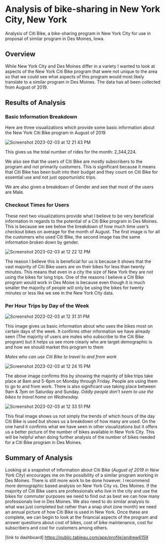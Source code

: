 # Analysis of bike-sharing in New York City, New York

Analysis of Citi Bike, a bike-sharing program in New York City for use in proposal of similar program in Des Moines, Iowa. 

## Overview

While New York City and Des Moines differ in a variety I wanted to look at aspects of the New York Citi Bike program that were not unique to the area so that we could see what aspects of this program would most likely translate to a similar program in Des Moines. The data has all been collected from August of 2019.

## Results of Analysis

### Basic Information Breakdown

Here are three visualizations which provide some basic information about the New York Citi Bike program in August of 2019

![Screenshot 2023-02-03 at 12 21 43 PM](https://user-images.githubusercontent.com/115502048/216667756-6bebf145-c985-4b1a-87c5-c647b9765622.png)

This gives us the total number of rides for the month: 2,344,224.

We also see that the users of Citi Bike are mostly subscribers to the program and not primarily customers. This is significant because it means that Citi Bike has been built into their budget and they count on Citi Bike for essential use and not just opportunistic trips. 

We are also given a breakdown of Gender and see that most of the users are Male.

### Checkout Times for Users 

These next two visualizations provide what I believe to be very beneficial information in regards to the potential of a Citi Bike program in Des Moines. This is because we see below the breakdown of how much time user’s checkout bikes on average for the month of August. The first image is for all the customers who used Citi Bike, the second image has the same information broken down by gender.

![Screenshot 2023-02-03 at 12 22 12 PM](https://user-images.githubusercontent.com/115502048/216667879-55f3300f-53ac-4f5b-b652-7f358ac5bc1b.png)

The reason I believe this is beneficial for us is because it shows that the vast majority of Citi Bike users are on their bikes for less than twenty minutes. This means that even in a city the size of New York they are not using the bikes for long trips. One of the reasons I believe a Citi Bike program would work in Des Moise is because even though it is much smaller the majority of people will only be using the bikes for twenty minutes or less like we see in the New York City data.

### Per Hour Trips by Day of the Week

![Screenshot 2023-02-03 at 12 31 31 PM](https://user-images.githubusercontent.com/115502048/216669137-523ca740-106c-471c-86fc-263bbbd93412.png)

This image gives us basic information about who uses the bikes most on certain days of the week. It confirms other information we have already seen (The majority of users are males who subscribe to the Citi Bike program) but it helps us see more clearly who are target demographic is and how we should market this program to them 

_Males who can use Citi Bike to travel to and from work_

![Screenshot 2023-02-03 at 12 24 15 PM](https://user-images.githubusercontent.com/115502048/216669179-69301050-195a-45e1-9c62-ced15485a3a6.png)

The above image confirms this by showing the majority of bike trips take place at 8am and 5-6pm on Monday through Friday. People are using them to go to and from work. There is also significant use taking place between 9am & 7pm on Saturday and Sunday. _Oddly people don’t seem to use the bikes to travel home on Wednesday._

![Screenshot 2023-02-03 at 12 33 51 PM](https://user-images.githubusercontent.com/115502048/216669431-548a460d-8f61-460b-8481-0d3b5d81a1b1.png)

This final image shows us not simply the trends of which hours of the day Citi Bike is used but shows us a breakdown of how many are used. On the one hand it confirms what we have seen in other visualizations but it offers us a better picture of the number of bikes available in New York City. This will be helpful when doing further analysis of the number of bikes needed for a Citi Bike program in Des Moines.

## Summary of Analysis

Looking at a snapshot of information about Citi Bike (_August of 2019 in New York City_) encourages me on the possibility of a similar program working in Des Moines. There is still more work to be done however. I recommend more demographic based analysis on New York City vs. Des Moines. If the majority of Citi Bike users are professionals who live in the city and use the bikes for commuter purposes we need to find out as best we can how many professionals live in Des Moines. We also need to do similar analysis to what was just completed but rather than a snap shot (one month) we need an annual picture of how Citi Bike is used in New York. Once these are complete, we can begin to look at the financial aspects of the program and answer questions about cost of bikes, cost of bike maintenance, cost for subscribers and cost for customers among others. 

[link to dashboard] https://public.tableau.com/app/profile/andrew6159
